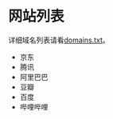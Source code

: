 # 网站列表
详细域名列表请看[domains.txt](https://github.com/rabbit2123/china-domain-list/blob/main/domains.txt)。

- 京东
- 腾讯
- 阿里巴巴
- 豆瓣
- 百度
- 哔哩哔哩
